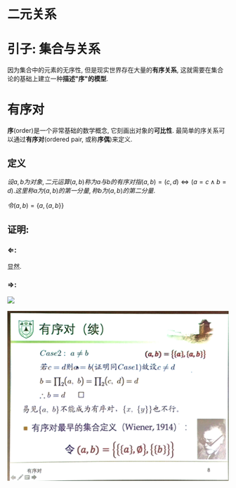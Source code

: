# 二元关系

# 引子: 集合与关系

因为集合中的元素的无序性, 但是现实世界存在大量的**有序关系**, 这就需要在集合论的基础上建立一种**描述"序"的模型**.

# 有序对

**序**(order)是一个非常基础的数学概念, 它刻画出对象的**可比性**. 最简单的序关系可以通过**有序对**(ordered pair, 或称**序偶**)来定义.

## 定义

$设a, b为对象, 二元运算(a, b)称为a与b的有序对指(a, b)= (c,d)\Leftrightarrow (a=c \land b=d). 这里称a为(a, b)的第一分量, 称b为(a,b)的第二分量.$

$令(a, b)=\{{a}, \{a, b\}\}$

## 证明:

### $\Leftarrow$:

显然.

### $\Rightarrow$:

![](2020-10-22-11-56-59.png)

![](2020-10-22-12-00-52.png)
